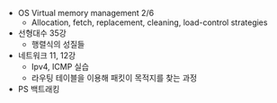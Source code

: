 * OS Virtual memory management 2/6
    * Allocation, fetch, replacement, cleaning, load-control strategies
* 선형대수 35강
    * 행렬식의 성질들
* 네트워크 11, 12강
    * Ipv4, ICMP 실습
    * 라우팅 테이블을 이용해 패킷이 목적지를 찾는 과정
* PS 백트래킹
